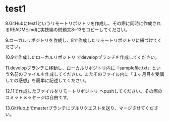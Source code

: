 # test1
8.GitHubにtest1というリモートリポジトリを作成し、その際に同時に作成されるREADME.mdに実技編の問題文8~13をコピーしてください。

9.ローカルリポジトリを作成し、8で作成したリモートリポジトリに紐づけてください。

10.9で作成したローカルリポジトリ でdevelopブランチを作成してください。

11.developブランチに移動し、ローカルリポジトリ内に「samplefile.txt」という名前のファイルを作成してください。またそのファイル内に「１ヶ月目を受講しての感想」を簡単に記述してください。

12.11で作成したファイルをリモートリポジトリ へpushしてください。その際のコミットメッセージは自由です。

13.GitHub上でmasterブランチにプルリクエストを送り、マージさせてください。
